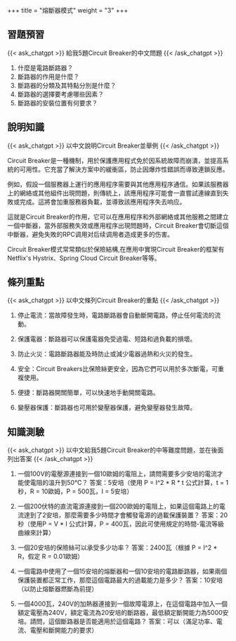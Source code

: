 +++
title = "熔斷器模式"
weight = "3"
+++
## 習題預習
{{< ask_chatgpt >}}
給我5題Circuit Breaker的中文問題
{{< /ask_chatgpt >}}



1. 什麼是電路斷路器？
2. 斷路器的作用是什麼？
3. 斷路器的分類及其特點分別是什麼？
4. 斷路器的選擇要考慮哪些因素？
5. 斷路器的安裝位置有何要求？   

## 說明知識
{{< ask_chatgpt >}}
以中文說明Circuit Breaker並舉例
{{< /ask_chatgpt >}}



Circuit Breaker是一種機制，用於保護應用程式免於因系統故障而崩潰，並提高系統的可用性。它充當了解決方案中的緩衝區，防止因爆炸性錯誤而導致連鎖反應。

例如，假設一個服務器上運行的應用程序需要與其他應用程序通信。如果該服務器上的網絡或其他組件出現問題，則傳統上，該應用程序可能會一直嘗試連線直到失敗或完成。這將會加重服務器負載，並導致該應用程序失去响应。

這就是Circuit Breaker的作用，它可以在應用程序和外部網絡或其他服務之間建立一個中斷器，當外部服務失效或應用程序出現問題時，Circuit Breaker會切斷這個中斷器，避免失敗的RPC调用对后续调用者造成更多的伤害。

Circuit Breaker模式常常類似於保險結構,在應用中實現Circuit Breaker的框架有 Netflix's Hystrix、Spring Cloud Circuit Breaker等等。   

## 條列重點
{{< ask_chatgpt >}}
以中文條列Circuit Breaker的重點
{{< /ask_chatgpt >}}



1. 停止電流：當故障發生時，電路斷路器會自動斷開電路，停止任何電流的流動。

2. 保護電器：斷路器可以保護電器免受過電、短路和過負載的損壞。

3. 防止火災：電路斷路器能及時防止或減少電器過熱和火災的發生。

4. 安全：Circuit Breakers比保險絲更安全，因為它們可以用於多次斷電，可重複使用。

5. 便捷：斷路器開關簡單，可以快速地手動開關電路。

6. 變壓器保護：斷路器也可用於變壓器保護，避免變壓器發生故障。   

## 知識測驗
{{< ask_chatgpt >}}
以中文給我5題Circuit Breaker的中等難度問題，並在後面列出答案
{{< /ask_chatgpt >}}



1. 一個100V的電壓源連接到一個10歐姆的電阻上，請問需要多少安培的電流才能使電阻的溫升到50℃？
答案：5安培（使用 P = I^2 * R * t 公式計算，t = 1秒，R = 10歐姆，P = 500瓦，I = 5安培）

2. 一個200伏特的直流電源連接到一個200歐姆的電阻上，如果這個電路上的電流達到了2安培，那麼需要多少時間才會觸發電源的過載保護裝置？
答案：20秒（使用P = V * I 公式計算，P = 400瓦，因此可使用規定的時間-電流等級曲線來計算）

3. 一個20安培的保險絲可以承受多少功率？
答案：2400瓦（根據 P = I^2 * R，假定 R = 0.01歐姆）

4. 一個電路中使用了一個15安培的熔斷器和一個10安培的電路斷路器，如果兩個保護裝置都正常工作，那麼這個電路最大的過載能力是多少？
答案：10安培（以防止熔斷器燃斷為前提）

5. 一個4000瓦，240V的加熱器連接到一個故障電源上，在這個電路中加入一個額定電壓為240V，額定電流為20安培的斷路器，最低額定斷開能力為5000安培。請問，這個斷路器是否能適用於這個電路？
答案：可以（滿足功率、電流、電壓和斷開能力的要求）   

